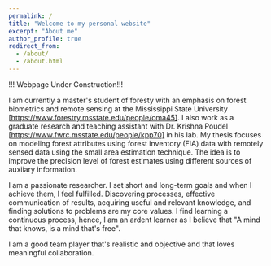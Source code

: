 ```yaml
---
permalink: /
title: "Welcome to my personal website"
excerpt: "About me"
author_profile: true
redirect_from: 
  - /about/
  - /about.html
---
```

!!!  Webpage Under Construction!!!

I am currently a master's student of foresty with an emphasis on forest biometrics and remote sensing at the Mississippi State University [https://www.forestry.msstate.edu/people/oma45]. I also work as a graduate research and teaching assistant with Dr. Krishna Poudel [https://www.fwrc.msstate.edu/people/kpp70] in his lab. My thesis focuses on modeling forest attributes using forest inventory (FIA) data with remotely sensed data using the small area estimation technique. The idea is to improve the precision level of forest estimates using different sources of auxiiary information.

I am a passionate researcher. I set short and long-term goals and when I achieve them, I feel fulfilled. Discovering processes, effective communication of results, acquiring useful and relevant knowledge, and finding solutions to problems are my core values. I find learning a continuous process, hence, I am an ardent learner as I believe that "A mind that knows, is a mind that's free". 

I am a good team player that's realistic and objective and that loves meaningful collaboration. 
